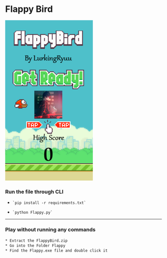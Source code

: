 # Flappy Bird
<img src="glimpse.png"
     alt="A Glimpse of the game"
     style="float: centre; margin-right: 10px;" />
### Run the file through CLI
*     `pip install -r requirements.txt`
*     `python Flappy.py`

***
### Play without running any commands
    * Extract the FlappyBird.zip
    * Go into the Folder Flappy
    * Find the Flappy.exe file and double click it